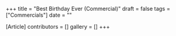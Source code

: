 +++
title = "Best Birthday Ever (Commercial)"
draft = false
tags = ["Commercials"]
date = ""

[Article]
contributors = []
gallery = []
+++